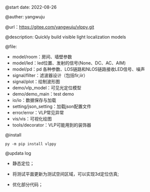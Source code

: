 @start date:  2022-08-26

@auther:  yangwuju

@url：https://gitee.com/yangwuju/vlppy.git

@description:  Quickly build visible light localization models

@file:

- model/room：房间、墙壁参数
- model/led：led位置、发射的信号(None、DC、AC、AIM)
- model/pd：pd 各种参数、LOS链路和NLOS链路接收LED信号、噪声
- signal/filter：滤波器设计（包括fir,iir）
- signal/plot：绘制波形图
- demo/vlp_model：可见光定位模型
- demo/demo_main：test demo
- io/io：数据保存与加载
- setting/json_setting：加载json配置文件
- error/error：VLP常见异常
- vis/vis：可视化绘图
- tools/decorator：VLP可能用到的装饰器

@install

```
py -m pip install vlppy
```

@updata log

- 静态定位；

- 将测试平面更新为测试空间区域，可以实现3d定位仿真;

- 优化部分代码；

